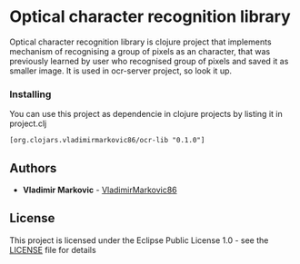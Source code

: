 # Optical character recognition library

Optical character recognition library is clojure project that implements mechanism of recognising a group of pixels as an character, that was previously learned by user who recognised group of pixels and saved it as smaller image. It is used in ocr-server project, so look it up.

### Installing

You can use this project as dependencie in clojure projects by listing it in project.clj

```
[org.clojars.vladimirmarkovic86/ocr-lib "0.1.0"]
```

## Authors

* **Vladimir Markovic** - [VladimirMarkovic86](https://github.com/VladimirMarkovic86)

## License

This project is licensed under the Eclipse Public License 1.0 - see the [LICENSE](LICENSE) file for details
